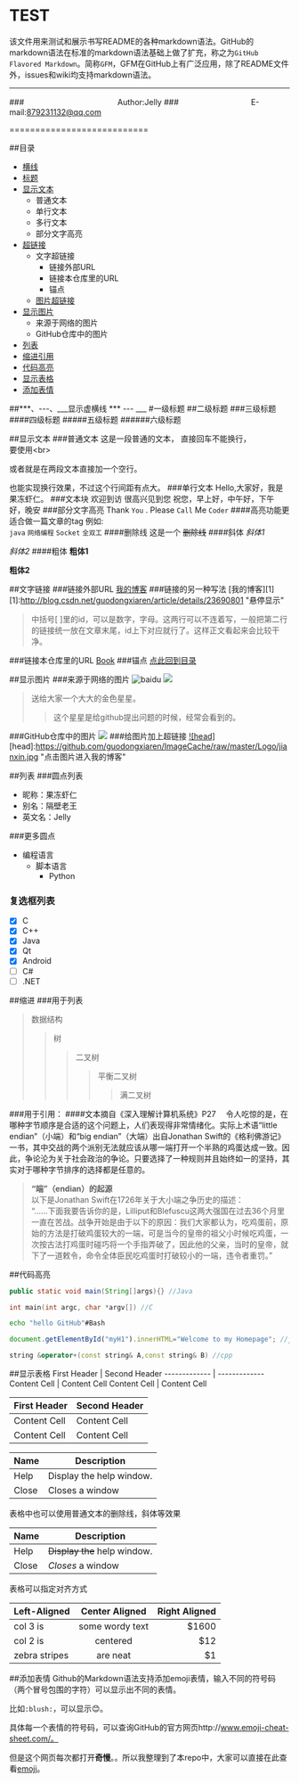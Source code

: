 TEST
===========================
该文件用来测试和展示书写README的各种markdown语法。GitHub的markdown语法在标准的markdown语法基础上做了扩充，称之为`GitHub Flavored Markdown`。简称`GFM`，GFM在GitHub上有广泛应用，除了README文件外，issues和wiki均支持markdown语法。

****
###　　　　　　　　　　　　Author:Jelly
###　　　　　　　　　 E-mail:879231132@qq.com

===========================



##<a name="index"/>目录
* [横线](#line)
* [标题](#title)
* [显示文本](#text)
    * 普通文本
    * 单行文本
    * 多行文本
    * 部分文字高亮
* [超链接](#link) 
    * 文字超链接
        *  链接外部URL
        *  链接本仓库里的URL
        *  锚点
    * [图片超链接](#piclink)
* [显示图片](#pic)
    * 来源于网络的图片
    * GitHub仓库中的图片
* [列表](#dot)
* [缩进引用](#symbol)
* [代码高亮](#code)
* [显示表格](#table) 
* [添加表情](#emoji)

<a name="line"/>
##***、---、___显示虚横线
***
---
___



<a name="title"/>
#一级标题
##二级标题
###三级标题
####四级标题
#####五级标题
######六级标题


##<a name="text"/>显示文本
###普通文本
这是一段普通的文本，
直接回车不能换行，<br>
要使用\<br>

或者就是在两段文本直接加一个空行。

也能实现换行效果，不过这个行间距有点大。
###单行文本
    Hello,大家好，我是果冻虾仁。
###文本块
    欢迎到访
    很高兴见到您
    祝您，早上好，中午好，下午好，晚安
###部分文字高亮
Thank `You` . Please `Call` Me `Coder`
####高亮功能更适合做一篇文章的tag
例如:<br>
`java` `网络编程` `Socket` `全双工`
####删除线
这是一个 ~~删除线~~
####斜体
*斜体1*

_斜体2_
####粗体
**粗体1**

__粗体2__

##<a name="link"/>文字链接
###链接外部URL
[我的博客](http://blog.csdn.net/guodongxiaren/article/details/23690801 "悬停显示")
###链接的另一种写法
[我的博客][1]
[1]:http://blog.csdn.net/guodongxiaren/article/details/23690801 "悬停显示"
>中括号[ ]里的id，可以是数字，字母。这两行可以不连着写，一般把第二行的链接统一放在文章末尾，id上下对应就行了。这样正文看起来会比较干净。

###链接本仓库里的URL
[Book](./Book)
###锚点
[点此回到目录](#index)


##<a name="pic"/>显示图片
###来源于网络的图片
![baidu](http://www.baidu.com/img/bdlogo.gif "百度logo")
![](https://assets-cdn.github.com/images/modules/contact/goldstar.gif)
>送给大家一个大大的金色星星。
>>这个星星是给github提出问题的时候，经常会看到的。

###GitHub仓库中的图片
![](https://github.com/guodongxiaren/ImageCache/raw/master/Logo/foryou.gif)
###<a name="piclink">给图片加上超链接
[![head]](http://blog.csdn.net/guodongxiaren/article/details/23690801)
[head]:https://github.com/guodongxiaren/ImageCache/raw/master/Logo/jianxin.jpg "点击图片进入我的博客"

##<a name="dot"/>列表
###圆点列表
* 昵称：果冻虾仁
* 别名：隔壁老王
* 英文名：Jelly

###更多圆点
* 编程语言
    * 脚本语言
        * Python

### 复选框列表
- [x] C
- [x] C++
- [x] Java
- [x] Qt
- [x] Android
- [ ] C#
- [ ] .NET

##<a name="symbol"/>缩进
###用于列表
>数据结构
>>树
>>>二叉树
>>>>平衡二叉树
>>>>>满二叉树

###用于引用：
####文本摘自《深入理解计算机系统》P27
　令人吃惊的是，在哪种字节顺序是合适的这个问题上，人们表现得非常情绪化。实际上术语“little endian”（小端）和“big endian”（大端）出自Jonathan Swift的《格利佛游记》一书，其中交战的两个派别无法就应该从哪一端打开一个半熟的鸡蛋达成一致。因此，争论沦为关于社会政治的争论。只要选择了一种规则并且始终如一的坚持，其实对于哪种字节排序的选择都是任意的。
><b>“端”（endian）的起源</b><br>
以下是Jonathan Swift在1726年关于大小端之争历史的描述：<br>
“……下面我要告诉你的是，Lilliput和Blefuscu这两大强国在过去36个月里一直在苦战。战争开始是由于以下的原因：我们大家都认为，吃鸡蛋前，原始的方法是打破鸡蛋较大的一端，可是当今的皇帝的祖父小时候吃鸡蛋，一次按古法打鸡蛋时碰巧将一个手指弄破了，因此他的父亲，当时的皇帝，就下了一道敕令，命令全体臣民吃鸡蛋时打破较小的一端，违令者重罚。”


##<a name="code"/>代码高亮
```Java
public static void main(String[]args){} //Java
```
```c
int main(int argc, char *argv[]) //C
```
```Bash
echo "hello GitHub"#Bash
```
```javascript
document.getElementById("myH1").innerHTML="Welcome to my Homepage"; //javascipt
```
```cpp
string &operator+(const string& A,const string& B) //cpp
```
##<a name="table"/>显示表格
First Header  | Second Header
------------- | -------------
Content Cell  | Content Cell
Content Cell  | Content Cell

| First Header  | Second Header |
| ------------- | ------------- |
| Content Cell  | Content Cell  |
| Content Cell  | Content Cell  |

| Name | Description          |
| ------------- | ----------- |
| Help      | Display the help window.|
| Close     | Closes a window     |

表格中也可以使用普通文本的删除线，斜体等效果

| Name | Description          |
| ------------- | ----------- |
| Help      | ~~Display the~~ help window.|
| Close     | _Closes_ a window     |

表格可以指定对齐方式

| Left-Aligned  | Center Aligned  | Right Aligned |
| :------------ |:---------------:| -----:|
| col 3 is      | some wordy text | $1600 |
| col 2 is      | centered        |   $12 |
| zebra stripes | are neat        |    $1 |

##<a name="emoji"/>添加表情
Github的Markdown语法支持添加emoji表情，输入不同的符号码（两个冒号包围的字符）可以显示出不同的表情。

比如`:blush:`，可以显示:blush:。

具体每一个表情的符号码，可以查询GitHub的官方网页http://www.emoji-cheat-sheet.com/。

但是这个网页每次都打开**奇慢**。。所以我整理到了本repo中，大家可以直接在此查看[emoji](./emoji.md)。
